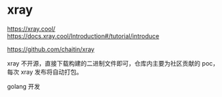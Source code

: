 # xray

https://xray.cool/  
https://docs.xray.cool/Introduction#/tutorial/introduce

https://github.com/chaitin/xray

xray 不开源，直接下载构建的二进制文件即可，仓库内主要为社区贡献的 poc，每次 xray 发布将自动打包。

golang 开发

